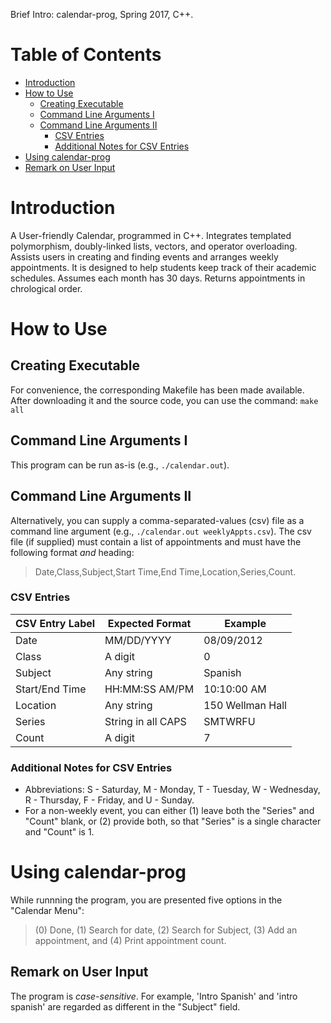 Brief Intro: calendar-prog, Spring 2017, C++.

# Table of Contents
* [Introduction](https://github.com/jschhie/calendar-prog/blob/master/README.md#introduction)
* [How to Use](https://github.com/jschhie/calendar-prog/blob/master/README.md#how-to-use)
  * [Creating Executable](https://github.com/jschhie/calendar-prog/blob/master/README.md#creating-executable)
  * [Command Line Arguments I](https://github.com/jschhie/calendar-prog/blob/master/README.md#command-line-arguments-i)
  * [Command Line Arguments II](https://github.com/jschhie/calendar-prog/blob/master/README.md#command-line-arguments-ii)
    - [CSV Entries](https://github.com/jschhie/calendar-prog/blob/master/README.md#csv-entries)
    - [Additional Notes for CSV Entries](https://github.com/jschhie/calendar-prog/blob/master/README.md#additional-notes-for-csv-entries)
 * [Using calendar-prog](https://github.com/jschhie/calendar-prog/blob/master/README.md#using-calendar-prog)
  * [Remark on User Input](https://github.com/jschhie/calendar-prog/blob/master/README.md#remark-on-user-input)
    
# Introduction
A User-friendly Calendar, programmed in C++. Integrates templated polymorphism, doubly-linked lists, vectors, and operator overloading. 
Assists users in creating and finding events and arranges weekly appointments. It is designed to help students keep track of their academic schedules. 
Assumes each month has 30 days. Returns appointments in chrological order.


# How to Use

## Creating Executable
For convenience, the corresponding Makefile has been made available. After downloading it and the source code, you can use the command: 
```make all```

## Command Line Arguments I
This program can be run as-is (e.g., ```./calendar.out```). 

## Command Line Arguments II 
Alternatively, you can supply a comma-separated-values (csv) file as a command line argument (e.g., ```./calendar.out weeklyAppts.csv```).
The csv file (if supplied) must contain a list of appointments and must have the following format *and* heading:
> Date,Class,Subject,Start Time,End Time,Location,Series,Count.

### CSV Entries
| CSV Entry Label   | Expected Format     | Example           |
| ----------------- | -----------------   | -------           |
| Date              | MM/DD/YYYY          | 08/09/2012        |
| Class             | A digit             | 0                 |
| Subject           | Any string          | Spanish           |
| Start/End Time    | HH:MM:SS AM/PM      | 10:10:00 AM       |
| Location          | Any string          | 150 Wellman Hall  |
| Series            | String in all CAPS  | SMTWRFU           |
| Count             | A digit             | 7                 |

### Additional Notes for CSV Entries
* Abbreviations: S - Saturday, M - Monday, T - Tuesday, W - Wednesday, R - Thursday, F - Friday, and U - Sunday.
* For a non-weekly event, you can either (1) leave both the "Series" and "Count" blank, 
or (2) provide both, so that "Series" is a single character and "Count" is 1.   

# Using calendar-prog

While runnning the program, you are presented five options in the "Calendar Menu": 
> (0) Done, (1) Search for date, (2) Search for Subject, (3) Add an appointment, and (4) Print appointment count. 

## Remark on User Input
The program is *case-sensitive*. For example, 'Intro Spanish' and 'intro spanish' are regarded as different in the "Subject" field. 

